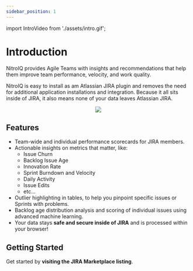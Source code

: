 ```yaml
---
sidebar_position: 1
---
```


import IntroVideo from './assets/intro.gif';

# Introduction

NitroIQ provides Agile Teams with insights and recommendations that help them improve team performance, velocity, and work quality. 

NitroIQ is easy to install as am Atlassian JIRA plugin and removes the need for additional application installations and integration. Because it all sits inside of JIRA, it also means none of your data leaves Atlassian JIRA.

<p align="center">
<img src={IntroVideo} className="doc_image"/>
</p>

## Features

- Team-wide and individual performance scorecards for JIRA members.
- Actionable insights on metrics that matter, like: 
    - Issue Churn
    - Backlog Issue Age
    - Innovation Rate
    - Sprint Burndown and Velocity
    - Daily Activity
    - Issue Edits
    - etc...
- Outlier highlighting in tables, to help you pinpoint specific issues or Sprints with problems.
- Backlog age distribution analysis and scoring of individual issues using advanced machine learning.
- Your data stays **safe and secure inside of JIRA** and is processed within your browser!

## Getting Started

Get started by **visiting the JIRA Marketplace listing**.

<!-- Or **try Docusaurus immediately** with **[docusaurus.new](https://docusaurus.new)**. -->



